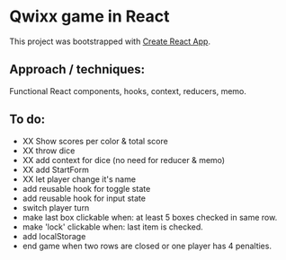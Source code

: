 # Qwixx game in React

This project was bootstrapped with [Create React App](https://github.com/facebook/create-react-app).

## Approach / techniques:

Functional React components, hooks, context, reducers, memo.

## To do:

- XX Show scores per color & total score
- XX throw dice
- XX add context for dice (no need for reducer & memo)
- XX add StartForm 
- XX let player change it's name
- add reusable hook for toggle state
- add reusable hook for input state
- switch player turn
- make last box clickable when: at least 5 boxes checked in same row.
- make 'lock' clickable when: last item is checked.
- add localStorage
- end game when two rows are closed or one player has 4 penalties.


